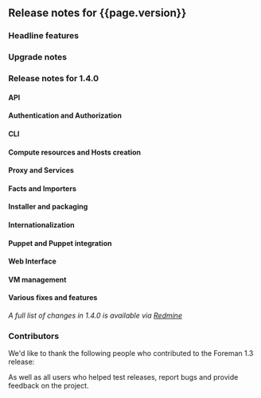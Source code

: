 ## Release notes for {{page.version}}

### Headline features

### Upgrade notes

### Release notes for 1.4.0

#### API

#### Authentication and Authorization

#### CLI

#### Compute resources and Hosts creation

#### Proxy and Services

#### Facts and Importers

#### Installer and packaging

#### Internationalization

#### Puppet and Puppet integration

#### Web Interface

#### VM management

#### Various fixes and features

*A full list of changes in 1.4.0 is available via [Redmine](http://projects.theforeman.org/rb/release/2)*

### Contributors

We'd like to thank the following people who contributed to the Foreman 1.3 release:


As well as all users who helped test releases, report bugs and provide feedback on the project.

